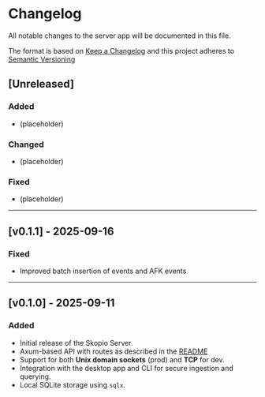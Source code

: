 <!-- markdownlint-disable MD024 -->

# Changelog

All notable changes to the server app will be documented in this file.

The format is based on [Keep a Changelog](https://keepachangelog.com/en/1.1.0/)
and this project adheres to [Semantic Versioning](https://semver.org/spec/v2.0.0.html)

## [Unreleased]

### Added

- (placeholder)

### Changed

- (placeholder)

### Fixed

- (placeholder)

---

## [v0.1.1] - 2025-09-16

### Fixed

- Improved batch insertion of events and AFK events

---

## [v0.1.0] - 2025-09-11

### Added

- Initial release of the Skopio Server.
- Axum-based API with routes as described in the [README](./README.md)
- Support for both **Unix domain sockets** (prod) and **TCP** for dev.
- Integration with the desktop app and CLI for secure ingestion and querying.
- Local SQLite storage using `sqlx`.
